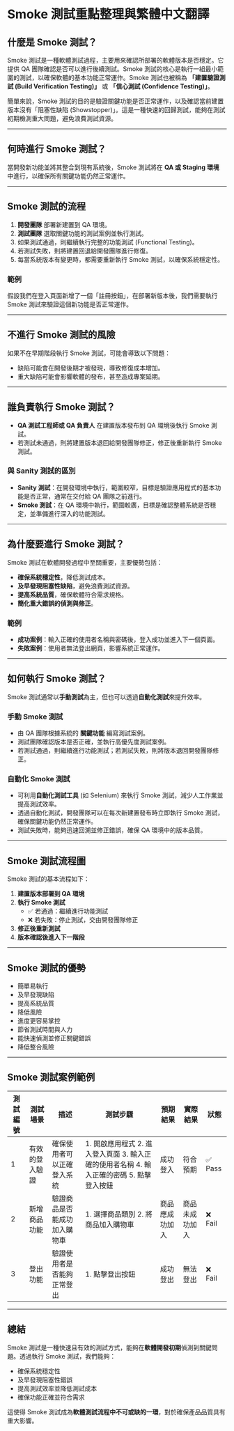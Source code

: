 # **Smoke 測試重點整理與繁體中文翻譯**

## **什麼是 Smoke 測試？**
Smoke 測試是一種軟體測試過程，主要用來確認所部署的軟體版本是否穩定。它提供 QA 團隊確認是否可以進行後續測試。Smoke 測試的核心是執行一組最小範圍的測試，以確保軟體的基本功能正常運作。Smoke 測試也被稱為 **「建置驗證測試 (Build Verification Testing)」** 或 **「信心測試 (Confidence Testing)」**。

簡單來說，Smoke 測試的目的是驗證關鍵功能是否正常運作，以及確認當前建置版本沒有「阻塞性缺陷 (Showstopper)」。這是一種快速的回歸測試，能夠在測試初期檢測重大問題，避免浪費測試資源。

---

## **何時進行 Smoke 測試？**
當開發新功能並將其整合到現有系統後，Smoke 測試將在 **QA 或 Staging 環境** 中進行，以確保所有關鍵功能仍然正常運作。

---

## **Smoke 測試的流程**
1. **開發團隊** 部署新建置到 QA 環境。
2. **測試團隊** 選取關鍵功能的測試案例並執行測試。
3. 如果測試通過，則繼續執行完整的功能測試 (Functional Testing)。
4. 若測試失敗，則將建置回退給開發團隊進行修復。
5. 每當系統版本有變更時，都需要重新執行 Smoke 測試，以確保系統穩定性。

### **範例**
假設我們在登入頁面新增了一個「註冊按鈕」，在部署新版本後，我們需要執行 Smoke 測試來驗證這個新功能是否正常運作。

---

## **不進行 Smoke 測試的風險**
如果不在早期階段執行 Smoke 測試，可能會導致以下問題：
- 缺陷可能會在開發後期才被發現，導致修復成本增加。
- 重大缺陷可能會影響軟體的發布，甚至造成專案延期。

---

## **誰負責執行 Smoke 測試？**
- **QA 測試工程師或 QA 負責人** 在建置版本發布到 QA 環境後執行 Smoke 測試。
- 若測試未通過，則將建置版本退回給開發團隊修正，修正後重新執行 Smoke 測試。

### **與 Sanity 測試的區別**
- **Sanity 測試**：在開發環境中執行，範圍較窄，目標是驗證應用程式的基本功能是否正常，通常在交付給 QA 團隊之前進行。
- **Smoke 測試**：在 QA 環境中執行，範圍較廣，目標是確認整體系統是否穩定，並準備進行深入的功能測試。

---

## **為什麼要進行 Smoke 測試？**
Smoke 測試在軟體開發過程中至關重要，主要優勢包括：
- **確保系統穩定性**，降低測試成本。
- **及早發現阻塞性缺陷**，避免浪費測試資源。
- **提高系統品質**，確保軟體符合需求規格。
- **簡化重大錯誤的偵測與修正**。

### **範例**
- **成功案例**：輸入正確的使用者名稱與密碼後，登入成功並進入下一個頁面。
- **失敗案例**：使用者無法登出網頁，影響系統正常運作。

---

## **如何執行 Smoke 測試？**
Smoke 測試通常以**手動測試**為主，但也可以透過**自動化測試**來提升效率。

### **手動 Smoke 測試**
- 由 QA 團隊根據系統的 **關鍵功能** 編寫測試案例。
- 測試團隊確認版本是否正確，並執行高優先度測試案例。
- 若測試通過，則繼續進行功能測試；若測試失敗，則將版本退回開發團隊修正。

### **自動化 Smoke 測試**
- 可利用**自動化測試工具** (如 Selenium) 來執行 Smoke 測試，減少人工作業並提高測試效率。
- 透過自動化測試，開發團隊可以在每次新建置發布時立即執行 Smoke 測試，確保關鍵功能仍然正常運作。
- 測試失敗時，能夠迅速回溯並修正錯誤，確保 QA 環境中的版本品質。

---

## **Smoke 測試流程圖**
Smoke 測試的基本流程如下：
1. **建置版本部署到 QA 環境**
2. **執行 Smoke 測試**
   - ✅ 若通過：繼續進行功能測試
   - ❌ 若失敗：停止測試，交由開發團隊修正
3. **修正後重新測試**
4. **版本確認後進入下一階段**

---

## **Smoke 測試的優勢**
- 簡單易執行
- 及早發現缺陷
- 提高系統品質
- 降低風險
- 進度更容易掌控
- 節省測試時間與人力
- 能快速偵測並修正關鍵錯誤
- 降低整合風險

---

## **Smoke 測試案例範例**
| 測試編號 | 測試場景 | 描述 | 測試步驟 | 預期結果 | 實際結果 | 狀態 |
|----------|---------|------|---------|---------|---------|------|
| 1 | 有效的登入驗證 | 確保使用者可以正確登入系統 | 1. 開啟應用程式 2. 進入登入頁面 3. 輸入正確的使用者名稱 4. 輸入正確的密碼 5. 點擊登入按鈕 | 成功登入 | 符合預期 | ✅ Pass |
| 2 | 新增商品功能 | 驗證商品是否能成功加入購物車 | 1. 選擇商品類別 2. 將商品加入購物車 | 商品應成功加入 | 商品未成功加入 | ❌ Fail |
| 3 | 登出功能 | 驗證使用者是否能夠正常登出 | 1. 點擊登出按鈕 | 成功登出 | 無法登出 | ❌ Fail |

---

## **總結**
Smoke 測試是一種快速且有效的測試方式，能夠在**軟體開發初期**偵測到關鍵問題。透過執行 Smoke 測試，我們能夠：
- 確保系統穩定性
- 及早發現阻塞性錯誤
- 提高測試效率並降低測試成本
- 確保功能正確並符合需求

這使得 Smoke 測試成為**軟體測試流程中不可或缺的一環**，對於確保產品品質具有重大影響。
